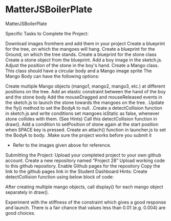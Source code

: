 # MatterJSBoilerPlate
MatterJSBoilerPlate

Specific Tasks to Complete the Project:

Download images fromhere and add them in your project
Create a blueprint for the tree, on which the mangoes will hang.
Create a blueprint for the Ground, on which the tree stands.
Create a blueprint for the stone class
Create a stone object from the blueprint. 
Add a boy image in the sketch.js.
Adjust the position of the stone in the boy's hand.
Create a Mango class.
This class should have a circular body and a Mango image sprite
The Mango Body can have the following options:

Create multiple Mango objects (mango1, mango2, mango3, etc.) at different positions on the tree.
Add an elastic constraint between the hand of the boy and the stone body
Add the mouseDragged and mouseReleased events in the sketch.js to launch the stone towards the mangoes on the tree.
.Update the fly() method to set the BodyA to null.
.Create a detectCollision function in sketch.js and write conditions set mangoes isStatic as false, whenever stone collides with them. (See Hints)
Call this detectCollision function in draw(). 
Add a condition to setPosition of stone again at the start position when SPACE key is pressed. 
Create an attach() function in launcher.js to set the BodyA to body.
.Make sure the project works before you submit it
* Refer to the images given above for reference.

Submitting the Project:
Upload your completed project to your own github account.
Create a new repository named “Project 28”
Upload working code to this github repository.
Enable Github pages for the repository
Copy the link to the github pages link in the Student Dashboard
Hints:
Create detectCollision function using below block of code:

After creating multiple mango objects, call display() for each mango object separately in draw(). 

Experiment with the stiffness of the constraint which gives a good response and launch.
There is a fair chance that values less than 0.01 (e.g. 0.004) are good choices.
